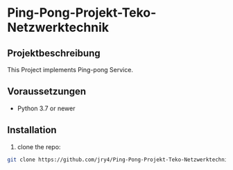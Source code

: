 # Ping-Pong-Projekt-Teko-Netzwerktechnik

## Projektbeschreibung 
This Project implements Ping-pong Service.

## Voraussetzungen
- Python 3.7 or newer

## Installation
1. clone the repo:
```bash
git clone https://github.com/jry4/Ping-Pong-Projekt-Teko-Netzwerktechnik.git

```